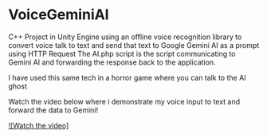 # VoiceGeminiAI
C++ Project in Unity Engine using an offline voice recognition library to convert voice talk to text and send that text to Google Gemini AI as a prompt using HTTP Request
The AI.php script is the script communicating to Gemini AI and forwarding the response back to the application.

I have used this same tech in a horror game where you can talk to the AI ghost

Watch the video below where i demonstrate my voice input to text and forward the data to Gemini!

[![Watch the video]](https://youtu.be/RLOWIt4KLSQ)
